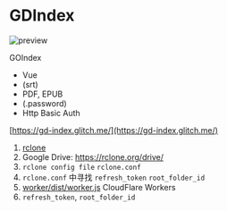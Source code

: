 # GDIndex

![preview](https://i.imgur.com/ENkZwCU.png)

GOIndex

-   Vue 
-   (srt)
-   PDF, EPUB
-   (.password)
-   Http Basic Auth



 [https://gd-index.glitch.me/](https://gd-index.glitch.me/)



1. [rclone](https://rclone.org/)
2. Google Drive: https://rclone.org/drive/
3. `rclone config file`  `rclone.conf`
4. `rclone.conf` 中寻找 `refresh_token`  `root_folder_id` 
5.  [worker/dist/worker.js](worker/dist/worker.js)  CloudFlare Workers
6.  `refresh_token`, `root_folder_id`
